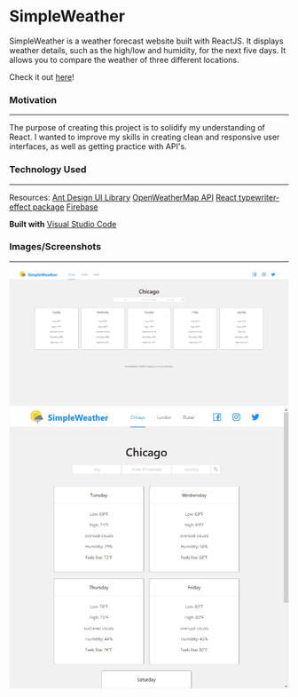 # SimpleWeather

SimpleWeather is a weather forecast website built with ReactJS. It displays weather details, such as the high/low and humidity, for the next five days. It allows you to compare the weather of three different locations.

Check it out [here](https://simpleweather-ee9b9.web.app)!


### Motivation
------------------
The purpose of creating this project is to solidify my understanding of React. I wanted to improve my skills in creating clean and responsive user interfaces, as well as getting practice with API's.


### Technology Used
------------------
Resources:
[Ant Design UI Library](https://ant.design/)
[OpenWeatherMap API](https://openweathermap.org/api)
[React typewriter-effect package](https://www.npmjs.com/package/typewriter-effect)
[Firebase](https://firebase.google.com/)

**Built with** [Visual Studio Code](https://code.visualstudio.com/)


### Images/Screenshots
------------------

![alt text](https://github.com/thomasmcg77/simpleweather/blob/master/screenshots/Screenshot%202021-06-01%20130058.jpg)
![alt text](https://github.com/thomasmcg77/simpleweather/blob/master/screenshots/Screenshot%202021-06-01%20130203.jpg)
